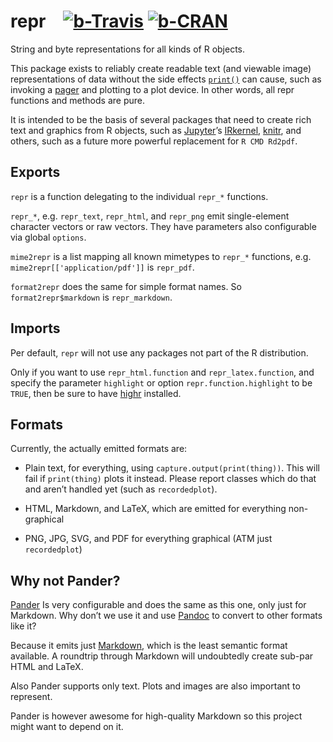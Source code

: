repr&emsp;[![b-Travis]][Travis] [![b-CRAN]][CRAN]
====

[b-Travis]: https://travis-ci.com/IRkernel/repr.svg?branch=master "Build status"
[Travis]: https://travis-ci.com/IRkernel/repr
[b-CRAN]: https://www.r-pkg.org/badges/version/repr "Comprehensive R Archive Network"
[CRAN]: https://cran.r-project.org/package=repr

String and byte representations for all kinds of R objects.

This package exists to reliably create readable text (and viewable image) representations of data without the side effects [`print()`][print] can cause, such as invoking a [pager][file_show] and plotting to a plot device. In other words, all repr functions and methods are pure.

It is intended to be the basis of several packages that need to create rich text and graphics from R objects, such as [Jupyter][]’s [IRkernel][], [knitr][], and others, such as a future more powerful replacement for `R CMD Rd2pdf`.

[print]: https://stat.ethz.ch/R-manual/R-devel/library/base/html/print.html
[file_show]: https://stat.ethz.ch/R-manual/R-devel/library/base/html/file.show.html
[Jupyter]: https://jupyter.org/
[IRkernel]: https://github.com/IRkernel/IRkernel
[knitr]: https://yihui.org/knitr/

Exports
-------

`repr` is a function delegating to the individual `repr_*` functions.

`repr_*`, e.g. `repr_text`, `repr_html`, and `repr_png` emit single-element character vectors or raw vectors. They have parameters also configurable via global `options`.

`mime2repr` is a list mapping all known mimetypes to `repr_*` functions, e.g. `mime2repr[['application/pdf']]` is `repr_pdf`.

`format2repr` does the same for simple format names. So `format2repr$markdown` is `repr_markdown`.

Imports
-------

Per default, `repr` will not use any packages not part of the R distribution.

Only if you want to use `repr_html.function` and `repr_latex.function`, and specify the parameter `highlight` or option `repr.function.highlight` to be `TRUE`, then be sure to have [highr][] installed.

[highr]: https://github.com/yihui/highr

Formats
-------

Currently, the actually emitted formats are:

* Plain text, for everything, using `capture.output(print(thing))`. This will fail if `print(thing)` plots it instead. Please report classes which do that and aren’t handled yet (such as `recordedplot`).

* HTML, Markdown, and LaTeX, which are emitted for everything non-graphical

* PNG, JPG, SVG, and PDF for everything graphical (ATM just `recordedplot`)

Why not Pander?
---------------

[Pander][] Is very configurable and does the same as this one, only just for Markdown. Why don’t we use it and use [Pandoc][] to convert to other formats like it?

Because it emits just [Markdown][], which is the least semantic format available. A roundtrip through Markdown will undoubtedly create sub-par HTML and LaTeX.

Also Pander supports only text. Plots and images are also important to represent.

Pander is however awesome for high-quality Markdown so this project might want to depend on it.

[Pander]: http://rapporter.github.io/pander/
[Pandoc]: https://pandoc.org/
[Markdown]: https://commonmark.org/
